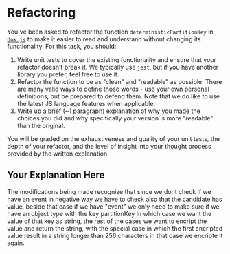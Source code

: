 # Refactoring

You've been asked to refactor the function `deterministicPartitionKey` in [`dpk.js`](dpk.js) to make it easier to read and understand without changing its functionality. For this task, you should:

1. Write unit tests to cover the existing functionality and ensure that your refactor doesn't break it. We typically use `jest`, but if you have another library you prefer, feel free to use it.
2. Refactor the function to be as "clean" and "readable" as possible. There are many valid ways to define those words - use your own personal definitions, but be prepared to defend them. Note that we do like to use the latest JS language features when applicable.
3. Write up a brief (~1 paragraph) explanation of why you made the choices you did and why specifically your version is more "readable" than the original.

You will be graded on the exhaustiveness and quality of your unit tests, the depth of your refactor, and the level of insight into your thought process provided by the written explanation.

## Your Explanation Here
 The modifications being made recognize that since we dont check if we have an event in negative way we have to check also that the 
 candidate has value, beside that case if we have "event" we only need to make sure if we have an object type with the key partitionKey
 In which case we want the value of that key as string, the rest of the cases we want to encript the value and return the string, with
 the special case in which the first encripted value result in a string longer than 256 characters in that case we encripte it again. 
